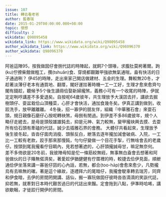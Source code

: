 ```yaml
---
issue: 107
title: 轉去看老爸
author: 藍春瑞
date: 2015-01-29T00:00:00.000+08:00
topic: 懷想
difficulty: 2
wikidata: Q98095458
wikidata_link: https://www.wikidata.org/wiki/Q98095458
author_wikidata_link: https://www.wikidata.org/wiki/Q98096370
author_wikidata: Q98096370
---
```

阿爸這陣95，按我做囡仔會捌代誌的時陣起，就飼7个頭喙，求腹肚莫枵著爾。跔(ku)佇撩柴館做粗工，攢(tshuân)食、穿燒都艱難甲強欲無氣通喘，盍有快活的日子通過咧？
伊45的時陣，走出來家己開店做建材、五金的生理。舞較無20冬，才趁著淡薄仔老本有通買地、翻厝，閣好運拄著時機一工一工好，生理才愈來愈齊勻閣有錢趁，聽候予5个後生讀冊佮娶新婦攏煞，義務小可有一个收尾的時陣，伊就定定咧哼講差不多愛退矣。自按呢64歲彼年，共生理放予大漢囝去扞，講欲去掘樹頭仔、耍盆栽佮山頂種菜，心肝才會快活，通加食幾冬矣。伊真正講到做到，收跤洗手，放甲離離離。
4冬後，招一寡伊的朋友伴，組織『中華雅石會』來耍石頭，規日親像石磨仔心按呢轉袂煞，毋捌有閒過。到伊差不多86歲彼年，規个人略仔走縒去，是毋是頭殼雄雄鈍去，抑是元神、氣力較無，變甲攏袂興去摸、去耍所有佮石頭有牽磕的代誌，誠少去插雅石界的會務。
大體仔共看起來，生理放予後生彼冬起，沓沓仔面肉消瘦、頭鬃反白，紲落去逐年攏加減會破病、入院，一工比一工較有老款，跤手那來那慢鈍，勻勻仔變做一个目花手掣，行無啥會去的老歲仔。按頭到尾我攏看佇目睭內，見若想著遮的，心肝頭攏誠毋甘，嘛足無奈何。
差不多倚欲是20冬前，我彼陣毋知是佗一條筋絞無絚，無事無白盍會去想著和阿爸做伙的日子賰無偌濟矣，著愛趁伊猶健健有佇厝裡的時，較捷去佮伊見面，順紲通佮伊坐落來講一寡爸仔囝的心內話，若無，都合(too-ha̍p)會愈來愈少，凡勢攏烏有去嘛無的確。著是這个緣故，逐禮拜六的尾暗仔，我攏會駛車轉去瑞芳，同齊和伊食暗，去伊的房間罔開講、話仙，搬一寡阮做囡仔彼時沓沓滴滴的笑詼代誌，抑若無，就牽對日本時代艱苦過日的代誌出來餾。定會拖到八點，伊準時哈唏，講欲歇睏，才徙跤行開伊的房間。